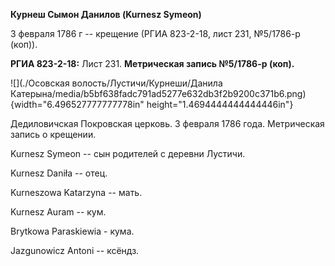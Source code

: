 **Курнеш Сымон Данилов (Kurnesz Symeon)**

3 февраля 1786 г -- крещение (РГИА 823-2-18, лист 231, №5/1786-р (коп)).

**РГИА 823-2-18:** Лист 231. **Метрическая запись №5/1786-р (коп).**

![](./Осовская волость/Лустичи/Курнеши/Данила Катерына/media/b5bf638fadc791ad5277e632db3f2b9200c371b6.png){width="6.496527777777778in"
height="1.4694444444444446in"}

Дедиловичская Покровская церковь. 3 февраля 1786 года. Метрическая
запись о крещении.

Kurnesz Symeon -- сын родителей с деревни Лустичи.

Kurnesz Daniła -- отец.

Kurneszowa Katarzyna -- мать.

Kurnesz Auram -- кум.

Brytkowa Paraskiewia - кума.

Jazgunowicz Antoni -- ксёндз.
